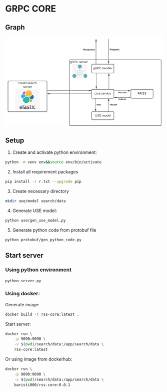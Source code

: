 # GRPC CORE

## Graph

![graph](image/graph.png)

## Setup

1. Create and activate python environment:

```bash
python -m venv env&&source env/bin/activate
```

2. Install all requirement packages

```bash
pip install -r r.txt --upgrade pip
```

3. Create necessary directory

```bash
mkdir use/model search/data
```

4. Generate USE model:

```bash
python use/gen_use_model.py
```

5. Generate python code from protobuf file

```bash
python protobuf/gen_python_code.py
```

## Start server

### Using python environment

```bash
python server.py
```

### Using docker:

Generate image:

```bash
docker build -t rss-core:latest .
```

Start server:

```bash
docker run \
    -p 9090:9090 \
    -v $(pwd)/search/data:/app/search/data \
    rss-core:latest
```

Or using image from dockerhub:

```bash
docker run \
    -p 9090:9090 \
    -v $(pwd)/search/data:/app/search/data \
    baristi000/rss-core:0.0.1
```
